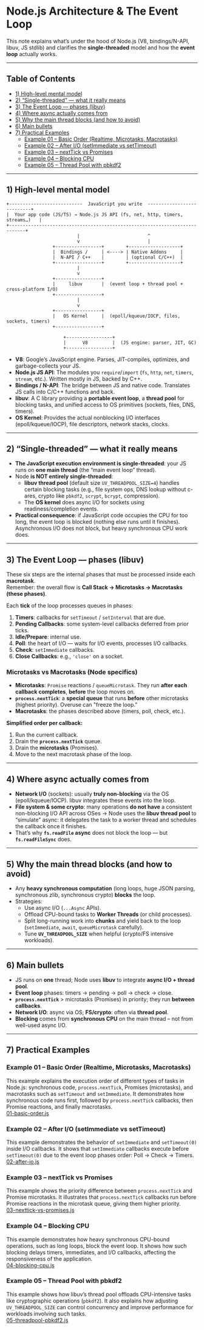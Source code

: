 # Node.js Architecture & The Event Loop

This note explains what’s under the hood of Node.js (V8, bindings/N-API, libuv, JS stdlib) and clarifies the **single-threaded** model and how the **event loop** actually works.

---

## Table of Contents

- [1) High-level mental model](#1-high-level-mental-model)
- [2) “Single-threaded” — what it really means](#2-single-threaded-—-what-it-really-means)
- [3) The Event Loop — phases (libuv)](#3-the-event-loop-—-phases-libuv)
- [4) Where async actually comes from](#4-where-async-actually-comes-from)
- [5) Why the main thread blocks (and how to avoid)](#5-why-the-main-thread-blocks-and-how-to-avoid)
- [6) Main bullets](#6-main-bullets)
- [7) Practical Examples](#7-practical-examples)
  - [Example 01 – Basic Order (Realtime, Microtasks, Macrotasks)](#example-01-–-basic-order-realtime-microtasks-macrotasks)
  - [Example 02 – After I/O (setImmediate vs setTimeout)](#example-02-–-after-io-setimmediate-vs-settimeout)
  - [Example 03 – nextTick vs Promises](#example-03-–-nexttick-vs-promises)
  - [Example 04 – Blocking CPU](#example-04-–-blocking-cpu)
  - [Example 05 – Thread Pool with pbkdf2](#example-05-–-thread-pool-with-pbkdf2)

---

## 1) High-level mental model

```
+---------------------------  JavaScript you write  ---------------------------+
|  Your app code (JS/TS) → Node.js JS API (fs, net, http, timers, streams…)   |
+----------------------------------------------------------------------------+
                          |                         ^
                          v                         |
                 +-----------------+        +-------------------+
                 |  Bindings /     | <----> | Native Addons     |
                 |  N-API / C++    |        | (optional C/C++)  |
                 +-----------------+        +-------------------+
                          |
                          v
                 +-----------------+
                 |     libuv       |  (event loop + thread pool + cross-platform I/O)
                 +-----------------+
                          |
                          v
                 +-----------------+
                 |   OS Kernel     |  (epoll/kqueue/IOCP, files, sockets, timers)
                 +-----------------+

                     +-----------------+
                     |      V8         |  (JS engine: parser, JIT, GC)
                     +-----------------+
```

- **V8**: Google’s JavaScript engine. Parses, JIT-compiles, optimizes, and garbage-collects your JS.
- **Node.js JS API**: The modules you `require`/`import` (`fs`, `http`, `net`, `timers`, `stream`, etc.). Written mostly in JS, backed by C++.
- **Bindings / N-API**: The bridge between JS and native code. Translates JS calls into C/C++ functions and back.
- **libuv**: A C library providing a **portable event loop**, a **thread pool** for blocking tasks, and unified access to OS primitives (sockets, files, DNS, timers).
- **OS Kernel**: Provides the actual nonblocking I/O interfaces (epoll/kqueue/IOCP), file descriptors, network stacks, clocks.

---

## 2) “Single-threaded” — what it really means

- **The JavaScript execution environment is single-threaded**: your JS runs on **one main thread** (the “main event loop” thread).
- Node **is NOT entirely single-threaded**:
  - **libuv thread pool** (default size `UV_THREADPOOL_SIZE=4`) handles certain blocking tasks (e.g., file system ops, DNS lookup without c-ares, crypto like `pbkdf2`, `scrypt`, `bcrypt`, compression).
  - The **OS kernel** does async I/O for sockets using readiness/completion events.
- **Practical consequence**: if JavaScript code occupies the CPU for too long, the event loop is blocked (nothing else runs until it finishes). Asynchronous I/O does not block, but heavy synchronous CPU work does.

---

## 3) The Event Loop — phases (libuv)

These six steps are the internal phases that must be processed inside each **macrotask**.  
Remember: the overall flow is **Call Stack → Microtasks → Macrotasks (these phases)**.

Each **tick** of the loop processes queues in phases:

1. **Timers**: callbacks for `setTimeout` / `setInterval` that are due.
2. **Pending Callbacks**: some system-level callbacks deferred from prior ticks.
3. **Idle/Prepare**: internal use.
4. **Poll**: the heart of I/O — waits for I/O events, processes I/O callbacks.
5. **Check**: `setImmediate` callbacks.
6. **Close Callbacks**: e.g., `'close'` on a socket.

### Microtasks vs Macrotasks (Node specifics)
- **Microtasks**: `Promise` reactions / `queueMicrotask`. They run **after each callback completes**, **before** the loop moves on.
- **`process.nextTick`**: a **special queue** that runs **before** other microtasks (highest priority). Overuse can "freeze the loop."
- **Macrotasks**: the phases described above (timers, poll, check, etc.).

**Simplified order per callback:**
1. Run the current callback.  
2. Drain the **`process.nextTick`** queue.  
3. Drain the **microtasks** (Promises).  
4. Move to the next macrotask phase of the loop.  

---

## 4) Where async actually comes from

- **Network I/O** (sockets): usually **truly non-blocking** via the OS (epoll/kqueue/IOCP). libuv integrates these events into the loop.
- **File system & some crypto**: many operations **do not have** a consistent non-blocking I/O API across OSes → Node uses the **libuv thread pool** to “simulate” async: it delegates the task to a worker thread and schedules the callback once it finishes.
- That’s why **`fs.readFile` async** does not block the loop — but **`fs.readFileSync`** does.

---

## 5) Why the main thread blocks (and how to avoid)

- Any **heavy synchronous computation** (long loops, huge JSON parsing, synchronous zlib, synchronous crypto) **blocks** the loop.
- Strategies:
  - Use async I/O (`...Async` APIs).
  - Offload CPU-bound tasks to **Worker Threads** (or child processes).
  - Split long-running work into **chunks** and yield back to the loop (`setImmediate`, `await`, `queueMicrotask` carefully).
  - Tune **`UV_THREADPOOL_SIZE`** when helpful (crypto/FS intensive workloads).

---

## 6) Main bullets

- JS runs on **one** thread; Node uses **libuv** to integrate **async I/O + thread pool**.
- **Event loop** phases: timers → pending → poll → check → close.  
- **`process.nextTick`** > microtasks (Promises) in priority; they run **between callbacks**.  
- **Network I/O**: async via OS; **FS/crypto**: often via **thread pool**.  
- **Blocking** comes from **synchronous CPU** on the main thread – not from well-used async I/O.

---

## 7) Practical Examples

### Example 01 – Basic Order (Realtime, Microtasks, Macrotasks)

This example explains the execution order of different types of tasks in Node.js: synchronous code, `process.nextTick`, Promises (microtasks), and macrotasks such as `setTimeout` and `setImmediate`. It demonstrates how synchronous code runs first, followed by `process.nextTick` callbacks, then Promise reactions, and finally macrotasks.  
[01-basic-order.js](./examples/01-basic-order.js)

### Example 02 – After I/O (setImmediate vs setTimeout)

This example demonstrates the behavior of `setImmediate` and `setTimeout(0)` inside I/O callbacks. It shows that `setImmediate` callbacks execute before `setTimeout(0)` due to the event loop phases order: Poll → Check → Timers.  
[02-after-io.js](./examples/02-after-io.js)

### Example 03 – nextTick vs Promises

This example shows the priority difference between `process.nextTick` and Promise microtasks. It illustrates that `process.nextTick` callbacks run before Promise reactions in the microtask queue, giving them higher priority.  
[03-nexttick-vs-promises.js](./examples/03-nexttick-vs-promises.js)

### Example 04 – Blocking CPU

This example demonstrates how heavy synchronous CPU-bound operations, such as long loops, block the event loop. It shows how such blocking delays timers, immediates, and I/O callbacks, affecting the responsiveness of the application.  
[04-blocking-cpu.js](./examples/04-blocking-cpu.js)

### Example 05 – Thread Pool with pbkdf2

This example shows how libuv’s thread pool offloads CPU-intensive tasks like cryptographic operations (`pbkdf2`). It also explains how adjusting `UV_THREADPOOL_SIZE` can control concurrency and improve performance for workloads involving such tasks.  
[05-threadpool-pbkdf2.js](./examples/05-threadpool-pbkdf2.js)
